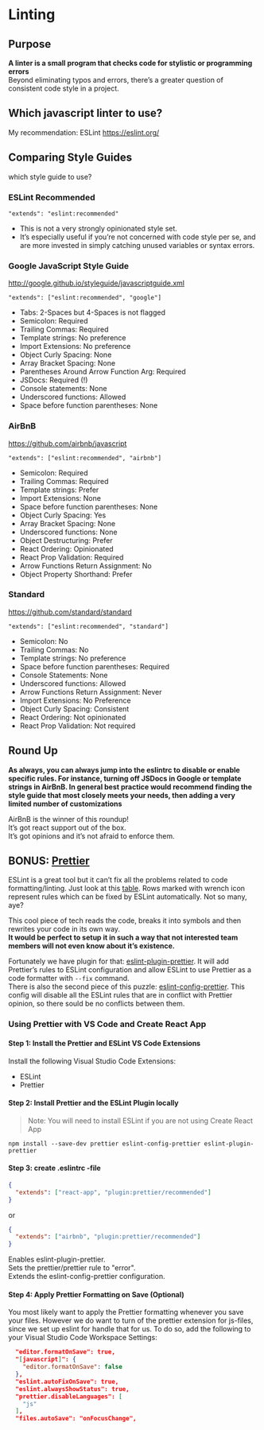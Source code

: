 
# Linting
## Purpose
**A linter is a small program that checks code for stylistic or programming errors**     
Beyond eliminating typos and errors, there’s a greater question of consistent code style in a project.
## Which javascript linter to use?
My recommendation: ESLint https://eslint.org/
## Comparing Style Guides
which style guide to use?
### ESLint Recommended
`"extends": "eslint:recommended"`     

- This is not a very strongly opinionated style set.
- It’s especially useful if you’re not concerned with code style per se, and are more invested in simply catching unused variables or syntax errors.
### Google JavaScript Style Guide
http://google.github.io/styleguide/javascriptguide.xml    

`"extends": ["eslint:recommended", "google"]`
- Tabs: 2-Spaces but 4-Spaces is not flagged
- Semicolon: Required
- Trailing Commas: Required
- Template strings: No preference
- Import Extensions: No preference
- Object Curly Spacing: None
- Array Bracket Spacing: None
- Parentheses Around Arrow Function Arg: Required
- JSDocs: Required (!)
- Console statements: None
- Underscored functions: Allowed
- Space before function parentheses: None
### AirBnB
https://github.com/airbnb/javascript    

`"extends": ["eslint:recommended", "airbnb"]`
- Semicolon: Required
- Trailing Commas: Required
- Template strings: Prefer
- Import Extensions: None
- Space before function parentheses: None
- Object Curly Spacing: Yes
- Array Bracket Spacing: None
- Underscored functions: None
- Object Destructuring: Prefer
- React Ordering: Opinionated
- React Prop Validation: Required
- Arrow Functions Return Assignment: No
- Object Property Shorthand: Prefer
### Standard
https://github.com/standard/standard     

`"extends": ["eslint:recommended", "standard"]`
- Semicolon: No
- Trailing Commas: No
- Template strings: No preference
- Space before function parentheses: Required
- Console Statements: None
- Underscored functions: Allowed
- Arrow Functions Return Assignment: Never
- Import Extensions: No Preference
- Object Curly Spacing: Consistent
- React Ordering: Not opinionated
- React Prop Validation: Not required

## Round Up
**As always, you can always jump into the eslintrc to disable or enable specific rules. For instance, turning off JSDocs in Google or template strings in AirBnB. In general best practice would recommend finding the style guide that most closely meets your needs, then adding a very limited number of customizations**     

AirBnB is the winner of this roundup!    
It’s got react support out of the box.    
It’s got opinions and it’s not afraid to enforce them.
## BONUS: [Prettier](https://prettier.io/)
ESLint is a great tool but it can’t fix all the problems related to code formatting/linting. Just look at this [table](https://eslint.org/docs/rules/). Rows marked with wrench icon represent rules which can be fixed by ESLint automatically. Not so many, aye?    

This cool piece of tech reads the code, breaks it into symbols and then rewrites your code in its own way.    
**It would be perfect to setup it in such a way that not interested team members will not even know about it’s existence.**    

Fortunately we have plugin for that: [eslint-plugin-prettier](https://github.com/prettier/eslint-plugin-prettier). It will add Prettier’s rules to ESLint configuration and allow ESLint to use Prettier as a code formatter with `--fix` command.    
There is also the second piece of this puzzle: [eslint-config-prettier](https://github.com/prettier/eslint-config-prettier). This config will disable all the ESLint rules that are in conflict with Prettier opinion, so there sould be no conflicts between them.

### Using Prettier with VS Code and Create React App

#### Step 1: Install the Prettier and ESLint VS Code Extensions
Install the following Visual Studio Code Extensions: 
- ESLint 
- Prettier

#### Step 2: Install Prettier and the ESLint Plugin locally
> Note: You will need to install ESLint if you are not using Create React App    

`npm install --save-dev prettier eslint-config-prettier eslint-plugin-prettier`

#### Step 3: create .eslintrc -file
```json
{
  "extends": ["react-app", "plugin:prettier/recommended"]
}
```
or
```json
{
  "extends": ["airbnb", "plugin:prettier/recommended"]
}
```

Enables eslint-plugin-prettier.   
Sets the prettier/prettier rule to "error".   
Extends the eslint-config-prettier configuration.   

#### Step 4: Apply Prettier Formatting on Save (Optional)
You most likely want to apply the Prettier formatting whenever you save your files. However we do want to turn of the prettier extension for js-files, since we set up eslint for handle that for us. To do so, add the following to your Visual Studio Code Workspace Settings:       

```json
  "editor.formatOnSave": true,
  "[javascript]": {
    "editor.formatOnSave": false
  },
  "eslint.autoFixOnSave": true,
  "eslint.alwaysShowStatus": true,
  "prettier.disableLanguages": [
    "js"
  ],
  "files.autoSave": "onFocusChange",
```
